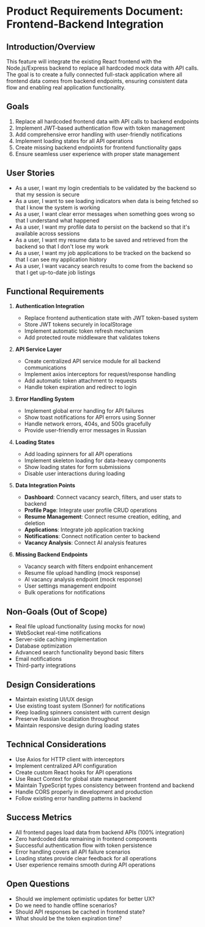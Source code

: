 # Product Requirements Document: Frontend-Backend Integration

## Introduction/Overview

This feature will integrate the existing React frontend with the Node.js/Express backend to replace all hardcoded mock data with API calls. The goal is to create a fully connected full-stack application where all frontend data comes from backend endpoints, ensuring consistent data flow and enabling real application functionality.

## Goals

1. Replace all hardcoded frontend data with API calls to backend endpoints
2. Implement JWT-based authentication flow with token management
3. Add comprehensive error handling with user-friendly notifications
4. Implement loading states for all API operations
5. Create missing backend endpoints for frontend functionality gaps
6. Ensure seamless user experience with proper state management

## User Stories

- As a user, I want my login credentials to be validated by the backend so that my session is secure
- As a user, I want to see loading indicators when data is being fetched so that I know the system is working
- As a user, I want clear error messages when something goes wrong so that I understand what happened
- As a user, I want my profile data to persist on the backend so that it's available across sessions
- As a user, I want my resume data to be saved and retrieved from the backend so that I don't lose my work
- As a user, I want my job applications to be tracked on the backend so that I can see my application history
- As a user, I want vacancy search results to come from the backend so that I get up-to-date job listings

## Functional Requirements

1. **Authentication Integration**
   - Replace frontend authentication state with JWT token-based system
   - Store JWT tokens securely in localStorage
   - Implement automatic token refresh mechanism
   - Add protected route middleware that validates tokens

2. **API Service Layer**
   - Create centralized API service module for all backend communications
   - Implement axios interceptors for request/response handling
   - Add automatic token attachment to requests
   - Handle token expiration and redirect to login

3. **Error Handling System**
   - Implement global error handling for API failures
   - Show toast notifications for API errors using Sonner
   - Handle network errors, 404s, and 500s gracefully
   - Provide user-friendly error messages in Russian

4. **Loading States**
   - Add loading spinners for all API operations
   - Implement skeleton loading for data-heavy components
   - Show loading states for form submissions
   - Disable user interactions during loading

5. **Data Integration Points**
   - **Dashboard**: Connect vacancy search, filters, and user stats to backend
   - **Profile Page**: Integrate user profile CRUD operations
   - **Resume Management**: Connect resume creation, editing, and deletion
   - **Applications**: Integrate job application tracking
   - **Notifications**: Connect notification center to backend
   - **Vacancy Analysis**: Connect AI analysis features

6. **Missing Backend Endpoints**
   - Vacancy search with filters endpoint enhancement
   - Resume file upload handling (mock response)
   - AI vacancy analysis endpoint (mock response)
   - User settings management endpoint
   - Bulk operations for notifications

## Non-Goals (Out of Scope)

- Real file upload functionality (using mocks for now)
- WebSocket real-time notifications
- Server-side caching implementation
- Database optimization
- Advanced search functionality beyond basic filters
- Email notifications
- Third-party integrations

## Design Considerations

- Maintain existing UI/UX design
- Use existing toast system (Sonner) for notifications
- Keep loading spinners consistent with current design
- Preserve Russian localization throughout
- Maintain responsive design during loading states

## Technical Considerations

- Use Axios for HTTP client with interceptors
- Implement centralized API configuration
- Create custom React hooks for API operations
- Use React Context for global state management
- Maintain TypeScript types consistency between frontend and backend
- Handle CORS properly in development and production
- Follow existing error handling patterns in backend

## Success Metrics

- All frontend pages load data from backend APIs (100% integration)
- Zero hardcoded data remaining in frontend components
- Successful authentication flow with token persistence
- Error handling covers all API failure scenarios
- Loading states provide clear feedback for all operations
- User experience remains smooth during API operations

## Open Questions

- Should we implement optimistic updates for better UX?
- Do we need to handle offline scenarios?
- Should API responses be cached in frontend state?
- What should be the token expiration time?